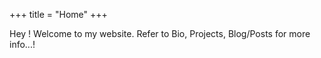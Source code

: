 +++
title = "Home"
+++



Hey ! Welcome to my website. Refer to Bio, Projects, Blog/Posts for more info...!